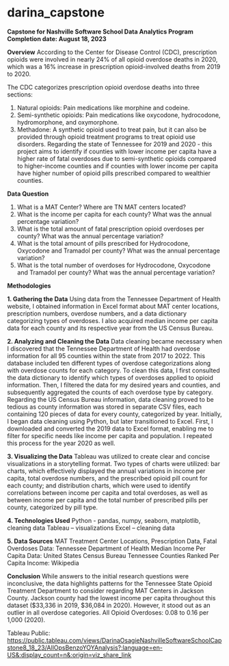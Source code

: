 # darina_capstone

**Capstone for Nashville Software School Data Analytics Program**
**Completion date: August 18, 2023**

**Overview**
According to the Center for Disease Control (CDC), prescription opioids were involved in nearly 24% of all opioid overdose deaths in 2020, which was a 16% increase in prescription opioid-involved deaths from 2019 to 2020.

The CDC categorizes prescription opioid overdose deaths into three sections:
1.	Natural opioids: Pain medications like morphine and codeine.
2.	Semi-synthetic opioids: Pain medications like oxycodone, hydrocodone, hydromorphone, and oxymorphone.
3.	Methadone: A synthetic opioid used to treat pain, but it can also be provided through opioid treatment programs to treat opioid use disorders.
Regarding the state of Tennessee for 2019 and 2020 - this project aims to identify if counties with lower income per capita have a higher rate of fatal overdoses due to semi-synthetic opioids compared to higher-income counties and if counties with lower income per capita have higher number of opioid pills prescribed compared to wealthier counties.

**Data Question**
1.	What is a MAT Center? Where are TN MAT centers located? 
2.	What is the income per capita for each county? What was the annual percentage variation?
3.	What is the total amount of fatal prescription opioid overdoses per county? What was the annual percentage variation?
4.	What is the total amount of pills prescribed for Hydrocodone, Oxycodone and Tramadol per county?  What was the annual percentage variation?
5.	What is the total number of overdoses for Hydrocodone, Oxycodone and Tramadol per county? What was the annual percentage variation?

**Methodologies**

**1. Gathering the Data**
Using data from the Tennessee Department of Health website, I obtained information in Excel format about MAT center locations, prescription numbers, overdose numbers, and a data dictionary categorizing types of overdoses.
I also acquired median income per capita data for each county and its respective year from the US Census Bureau.

**2. Analyzing and Cleaning the Data**
Data cleaning became necessary when I discovered that the Tennessee Department of Health had overdose information for all 95 counties within the state from 2017 to 2022. This database included ten different types of overdose categorizations along with overdose counts for each category. To clean this data, I first consulted the data dictionary to identify which types of overdoses applied to opioid information. Then, I filtered the data for my desired years and counties, and subsequently aggregated the counts of each overdose type by category.
Regarding the US Census Bureau information, data cleaning proved to be tedious as county information was stored in separate CSV files, each containing 120 pieces of data for every county, categorized by year. Initially, I began data cleaning using Python, but later transitioned to Excel. First, I downloaded and converted the 2019 data to Excel format, enabling me to filter for specific needs like income per capita and population. I repeated this process for the year 2020 as well.

**3. Visualizing the Data**
Tableau was utilized to create clear and concise visualizations in a storytelling format. Two types of charts were utilized: bar charts, which effectively displayed the annual variations in income per capita, total overdose numbers, and the prescribed opioid pill count for each county; and distribution charts, which were used to identify correlations between income per capita and total overdoses, as well as between income per capita and the total number of prescribed pills per county, categorized by pill type.

**4. Technologies Used**
Python - pandas, numpy, seaborn, matplotlib, cleaning data
Tableau – visualizations
Excel – cleaning data

**5. Data Sources**
MAT Treatment Center Locations, Prescription Data, Fatal Overdoses Data: Tennessee Department of Health 
Median Income Per Capita Data: United States Census Bureau 
Tennessee Counties Ranked Per Capita Income: Wikipedia 

**Conclusion**
While answers to the initial research questions were inconclusive, the data highlights patterns for the Tennessee State Opioid Treatment Department to consider regarding MAT Centers in Jackson County. 
Jackson county had the lowest income per capita throughout this dataset ($33,336 in 2019, $36,084 in 2020). However, it stood out as an outlier in all overdose categories. 
All Opioid Overdoses: 0.08 to 0.16 per 1,000 (2020). 

Tableau Public: https://public.tableau.com/views/DarinaOsagieNashvilleSoftwareSchoolCapstone8_18_23/AllOpsBenzoYOYAnalysis?:language=en-US&:display_count=n&:origin=viz_share_link
